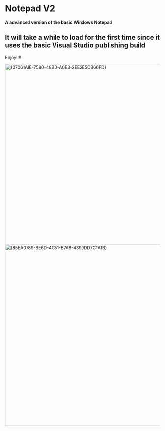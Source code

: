 # Notepad V2
**A advanced version of the basic Windows Notepad**  
## It will take a while to load for the first time since it uses the basic Visual Studio publishing build  
Enjoy!!!!  

    

<img width="1055" height="587" alt="{07061A1E-7580-48BD-A0E3-2EE2E5CB66FD}" src="https://github.com/user-attachments/assets/81ca4550-2e71-41a8-9275-a4feee97a178" />  

<img width="1054" height="589" alt="{85EA0789-BE6D-4C51-B7A8-4399DD7C1A1B}" src="https://github.com/user-attachments/assets/a4402eb8-b725-47da-a9df-2ab703179069" />
